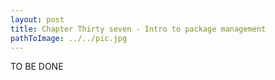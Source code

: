 ```yaml
---
layout: post
title: Chapter Thirty seven - Intro to package management
pathToImage: ../../pic.jpg
---
```


TO BE DONE
